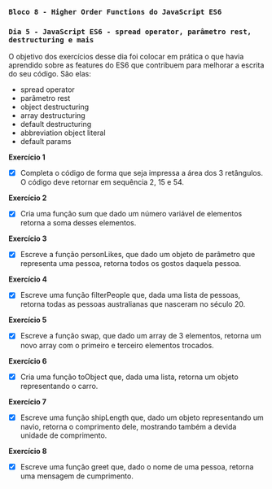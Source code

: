 ### `Bloco 8 - Higher Order Functions do JavaScript ES6`
### `Dia 5 - JavaScript ES6 - spread operator, parâmetro rest, destructuring e mais`

O objetivo dos exercícios desse dia foi colocar em prática o que havia aprendido sobre as features do ES6 que contribuem para melhorar a escrita do seu código. São elas:
  - spread operator
  - parâmetro rest
  - object destructuring
  - array destructuring
  - default destructuring
  - abbreviation object literal
  - default params

**Exercício 1**
- [x] Completa o código de forma que seja impressa a área dos 3 retângulos. O código deve retornar em sequência 2, 15 e 54.

**Exercício 2**
- [x] Cria uma função sum que dado um número variável de elementos retorna a soma desses elementos.

**Exercício 3**
- [x] Escreve a função personLikes, que dado um objeto de parâmetro que representa uma pessoa, retorna todos os gostos daquela pessoa.

**Exercício 4**
- [x] Escreve uma função filterPeople que, dada uma lista de pessoas, retorna todas as pessoas australianas que nasceram no século 20.

**Exercício 5**
- [x] Escreve a função swap, que dado um array de 3 elementos, retorna um novo array com o primeiro e terceiro elementos trocados.

**Exercício 6**
- [x] Cria uma função toObject que, dada uma lista, retorna um objeto representando o carro.

**Exercício 7**
- [x] Escreve uma função shipLength que, dado um objeto representando um navio, retorna o comprimento dele, mostrando também a devida unidade de comprimento.

**Exercício 8**
- [x] Escreve uma função greet que, dado o nome de uma pessoa, retorna uma mensagem de cumprimento.

